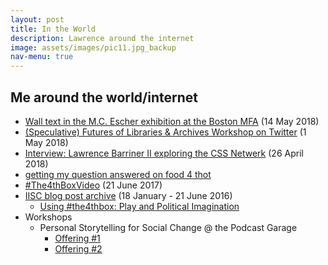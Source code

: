 ```yaml
---
layout: post
title: In the World
description: Lawrence around the internet
image: assets/images/pic11.jpg_backup
nav-menu: true
---
```


## Me around the world/internet

* [Wall text in the M.C. Escher exhibition at the Boston MFA](https://www.instagram.com/p/BixhjbGnU6H/?taken-by=lqb2) (14 May 2018)
* [(Speculative) Futures of Libraries & Archives Workshop on Twitter](https://twitter.com/sofiayleung/status/988883562597441537) (1 May 2018)
* [Interview: Lawrence Barriner II exploring the CSS Netwerk](https://www.storybasedstrategy.org/blog-full/2018/4/26/interview-lawrence-barriner-ii-exploring-the-css-netwerk) (26 April 2018)
* [getting my question answered on food 4 thot](https://overcast.fm/+LP1XlrNc0/3:14)
* [#The4thBoxVideo](https://www.youtube.com/watch?v=5amBkni2TyY) (21 June 2017)
* [IISC blog post archive](http://interactioninstitute.org/author/lawrence/) (18 January - 21 June 2016)
    - [Using #the4thbox: Play and Political Imagination](http://interactioninstitute.org/using-the4thbox-play-and-political-imagination/)
* Workshops
    - Personal Storytelling for Social Change @ the Podcast Garage
        + [Offering #1](https://www.podcastgarage.org/events/2017/8/5/personal-storytelling-for-social-change)
        + [Offering #2](https://www.podcastgarage.org/events/2017/8/5/personal-storytelling-for-social-change-h3kpf)
